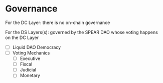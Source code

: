 # Governance



For the DC Layer: there is no on-chain governance



For the DS Layers(s): governed by the SPEAR DAO whose voting happens on the DC Layer

* [ ] Liquid DAO Democracy
* [ ] Voting Mechanics
  * [ ] Executive
  * [ ] Fiscal
  * [ ] Judicial
  * [ ] Monetary
